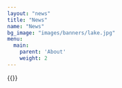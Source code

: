 ```yaml
---
layout: "news"
title: "News"
name: "News"
bg_image: "images/banners/lake.jpg"
menu:
  main:
    parent: 'About'
    weight: 2
---
```


{{<news>}}
